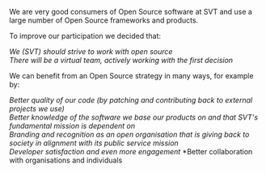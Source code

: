We are very good consumers of Open Source software at SVT and use a large number of Open Source frameworks and products.

To improve our participation we decided that:

*We (SVT) should strive to work with open source*  
*There will be a virtual team, actively working with the first decision*

We can benefit from an Open Source strategy in many ways, for example by:

*Better quality of our code (by patching and contributing back to external projects we use)*  
*Better knowledge of the software we base our products on and that SVT's fundamental mission is dependent on*  
*Branding and recognition as an open organisation that is giving back to society in alignment with its public service mission*  
*Developer satisfaction and even more engagement* 
*Better collaboration with organisations and individuals
